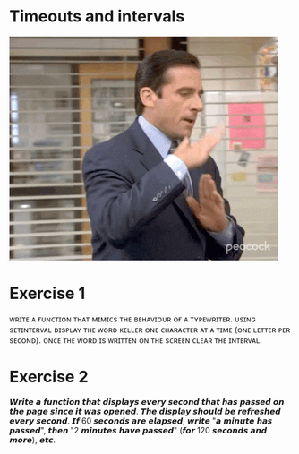 # Timeouts and intervals

![timeout](1.Timeouts-Intervals/assets/img/timeout.gif)

# Exercise 1
ᴡʀɪᴛᴇ ᴀ ғᴜɴᴄᴛɪᴏɴ ᴛʜᴀᴛ ᴍɪᴍɪᴄs ᴛʜᴇ ʙᴇʜᴀᴠɪᴏᴜʀ ᴏғ ᴀ ᴛʏᴘᴇᴡʀɪᴛᴇʀ.
ᴜsɪɴɢ sᴇᴛɪɴᴛᴇʀᴠᴀʟ ᴅɪsᴘʟᴀʏ ᴛʜᴇ ᴡᴏʀᴅ ᴋᴇʟʟᴇʀ ᴏɴᴇ ᴄʜᴀʀᴀᴄᴛᴇʀ ᴀᴛ ᴀ ᴛɪᴍᴇ (ᴏɴᴇ ʟᴇᴛᴛᴇʀ ᴘᴇʀ sᴇᴄᴏɴᴅ). ᴏɴᴄᴇ ᴛʜᴇ ᴡᴏʀᴅ ɪs ᴡʀɪᴛᴛᴇɴ ᴏɴ ᴛʜᴇ sᴄʀᴇᴇɴ ᴄʟᴇᴀʀ ᴛʜᴇ ɪɴᴛᴇʀᴠᴀʟ.

# Exercise 2
𝙒𝙧𝙞𝙩𝙚 𝙖 𝙛𝙪𝙣𝙘𝙩𝙞𝙤𝙣 𝙩𝙝𝙖𝙩 𝙙𝙞𝙨𝙥𝙡𝙖𝙮𝙨 𝙚𝙫𝙚𝙧𝙮 𝙨𝙚𝙘𝙤𝙣𝙙 𝙩𝙝𝙖𝙩 𝙝𝙖𝙨 𝙥𝙖𝙨𝙨𝙚𝙙 𝙤𝙣 𝙩𝙝𝙚 𝙥𝙖𝙜𝙚 𝙨𝙞𝙣𝙘𝙚 𝙞𝙩 𝙬𝙖𝙨 𝙤𝙥𝙚𝙣𝙚𝙙. 𝙏𝙝𝙚 𝙙𝙞𝙨𝙥𝙡𝙖𝙮 𝙨𝙝𝙤𝙪𝙡𝙙 𝙗𝙚 𝙧𝙚𝙛𝙧𝙚𝙨𝙝𝙚𝙙 𝙚𝙫𝙚𝙧𝙮 𝙨𝙚𝙘𝙤𝙣𝙙. 𝙄𝙛 60 𝙨𝙚𝙘𝙤𝙣𝙙𝙨 𝙖𝙧𝙚 𝙚𝙡𝙖𝙥𝙨𝙚𝙙, 𝙬𝙧𝙞𝙩𝙚 "𝙖 𝙢𝙞𝙣𝙪𝙩𝙚 𝙝𝙖𝙨 𝙥𝙖𝙨𝙨𝙚𝙙", 𝙩𝙝𝙚𝙣 "2 𝙢𝙞𝙣𝙪𝙩𝙚𝙨 𝙝𝙖𝙫𝙚 𝙥𝙖𝙨𝙨𝙚𝙙" (𝙛𝙤𝙧 120 𝙨𝙚𝙘𝙤𝙣𝙙𝙨 𝙖𝙣𝙙 𝙢𝙤𝙧𝙚), 𝙚𝙩𝙘.